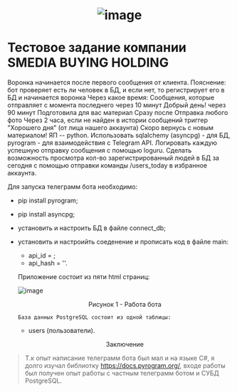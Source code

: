 

# <p align="center"> ![image](https://github.com/HunterBjj/SBH_company/assets/64096687/9151da16-39d1-420e-b359-1f6b5ef7fac9) </p>
# Тестовое задание компании SMEDIA BUYING HOLDING

Воронка начинается после первого сообщения от клиента.
Пояснение: бот проверяет есть ли человек в БД, и если нет, то регистрирует его в БД и начинается воронка
Через какое время:
Сообщения, которые отправляет с момента последнего
через 10 минут	Добрый день!
через 90 минут	Подготовила для вас материал
Сразу после	Отправка любого фото
Через 2 часа, если не найден в истории сообщений триггер "Хорошего дня" (от лица нашего аккаунта)
Скоро вернусь с новым материалом!
ЯП -- python. Использовать sqlalchemy (asyncpg) - для БД, pyrogram - для взаимодействия с Telegram API. Логировать каждую успешную отправку сообщения с помощью loguru. Сделать возможность просмотра кол-во зарегистрированный людей в БД за сегодня с помощью отправки команды /users_today в избранное аккаунта.

Для запуска телеграмм бота необходимо:
- pip install pyrogram;
- pip install asyncpg;
- установить и настроить БД в файле connect_db;
- установить и настроийть соеденение и прописать код в файле main:
    - api_id = ;
    - api_hash = ''.

  Приложение состоит из пяти html страниц:
  
  ![image](https://github.com/HunterBjj/SBH_company/assets/64096687/eb74851a-8cd5-4a72-bb87-9e98376f7d58)
   <p align="center"> Рисунок 1 - Работа бота </p>
   
      База данных PostgreSQL состоит из одной таблицы:
    - users (пользователи).

      
    <p align="center"> Заключение </p>
    
> Т.к опыт написание телеграмм бота был мал и на языке С#, я долго изучал библиотку https://docs.pyrogram.org/, входе работы был получен опыт работы с частным телеграмм ботом и СУБД PostgreSQL. 

